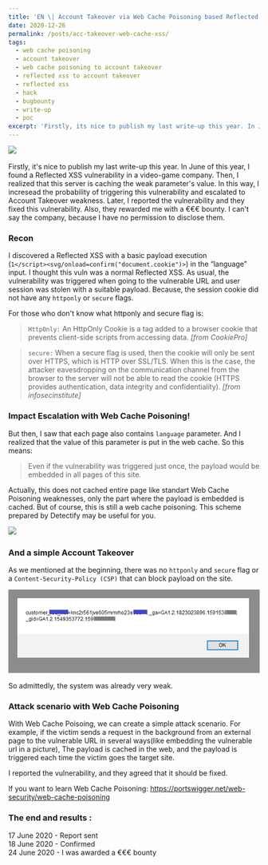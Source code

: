 ```yaml
---
title: 'EN \| Account Takeover via Web Cache Poisoning based Reflected XSS'
date: 2020-12-26
permalink: /posts/acc-takeover-web-cache-xss/
tags:
  - web cache poisoning
  - account takeover
  - web cache poisoning to account takeover
  - reflected xss to account takeover
  - reflected xss
  - hack
  - bugbounty
  - write-up
  - poc
excerpt: 'Firstly, its nice to publish my last write-up this year. In June of this year, I found a Reflected XSS vulnerability in a video-game company. Then, I realized that this server is caching the weak parameters value. In this way, I incresead the...'
---
```


<img src="https://lutfumertceylan.com.tr/images/web-cache.png"><br>

Firstly, it's nice to publish my last write-up this year. In June of this year, I found a Reflected XSS vulnerability in a video-game company. Then, I realized that this server is caching the weak parameter's value.
In this way, I incresead the probability of triggering this vulnerability and escalated to Account Takeover weakness.
Later, I reported the vulnerability and they fixed this vulnerability. Also, they rewarded me with a €€€ bounty. I can't say the company, because I have no permission to disclose them.

### Recon


I discovered a Reflected XSS with a basic payload execution<br> (`1</script><svg/onload=confirm("document.cookie")>`) in the “language” input. I thought this vuln was a normal Reflected XSS. As usual, the vulnerability was triggered when going to
the vulnerable URL and user session was stolen with a suitable payload. Because, the session cookie did not have any `httponly` or `secure` flags.

For those who don't know what httponly and secure flag is:
> `HttpOnly:` An HttpOnly Cookie is a tag added to a browser cookie that prevents client-side scripts from accessing data. <i>[from CookiePro]</i><br>

> `secure:` When a secure flag is used, then the cookie will only be sent over HTTPS, which is HTTP over SSL/TLS. When this is the case, the attacker eavesdropping on the communication channel from the browser to the server will not be able to read the cookie (HTTPS provides authentication, data integrity and confidentiality). <i>[from infosecinstitute]</i>

### Impact Escalation with Web Cache Poisoning!
But then, I saw that each page also contains `language` parameter. And I realized that the value of this parameter is put in the web cache. So this means:
> Even if the vulnerability was triggered just once, the payload would be embedded in all pages of this site. <br>

Actually, this does not cached entire page like standart Web Cache Poisoning weaknesses, only the part where the payload is embedded is cached. But of course, this is still a web cache poisoning. This scheme prepared by
Detectify may be useful for you.

<img src="https://blog.detectify.com/wp-content/uploads/2020/07/web_cache_poisoning.png"><br>

### And a simple Account Takeover

As we mentioned at the beginning, there was no `httponly` and `secure` flag or a `Content-Security-Policy (CSP)` that can block payload on the site.

<img src="/images/xsscac.png"><br>

So admittedly, the system was already very weak. 

### Attack scenario with Web Cache Poisoning
With Web Cache Poisoing, we can create a simple attack scenario. For example, if the victim sends a request in the background from an external page to the vulnerable URL in several ways(like embedding the vulnerable url in a picture),
The payload is cached in the web, and the payload is triggered each time the victim goes the target site.

I reported the vulnerability, and they agreed that it should be fixed.

If you want to learn Web Cache Poisoning:
https://portswigger.net/web-security/web-cache-poisoning

### The end and results :

17 June 2020 - Report sent<br>
18 June 2020 - Confirmed<br>
24 June 2020 - I was awarded a €€€ bounty<br>
